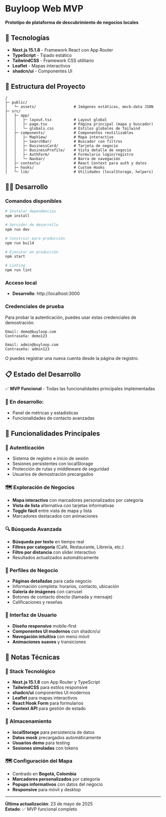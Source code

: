 # Buyloop Web MVP

**Prototipo de plataforma de descubrimiento de negocios locales**

## 🚀 Tecnologías

- **Next.js 15.1.8** - Framework React con App Router
- **TypeScript** - Tipado estático
- **TailwindCSS** - Framework CSS utilitario
- **Leaflet** - Mapas interactivos
- **shadcn/ui** - Componentes UI

## 📁 Estructura del Proyecto

```
/
├─ public/
│   └─ assets/                 # Imágenes estáticas, mock-data JSON
├─ src/
│   ├─ app/
│   │   ├─ layout.tsx          # Layout global
│   │   ├─ page.tsx            # Página principal (mapa y buscador)
│   │   └─ globals.css         # Estilos globales de Tailwind
│   ├─ components/             # Componentes reutilizables
│   │   ├─ MapView/            # Mapa interactivo
│   │   ├─ SearchBar/          # Buscador con filtros
│   │   ├─ BusinessCard/       # Tarjeta de negocio
│   │   ├─ BusinessProfile/    # Vista detalle de negocio
│   │   ├─ AuthForm/           # Formulario login/registro
│   │   └─ Navbar/             # Barra de navegación
│   ├─ contexts/               # React Context para auth y datos
│   ├─ hooks/                  # Custom Hooks
│   └─ lib/                    # Utilidades (localStorage, helpers)
```

## 🏃‍♂️ Desarrollo

### Comandos disponibles

```bash
# Instalar dependencias
npm install

# Servidor de desarrollo
npm run dev

# Construir para producción
npm run build

# Ejecutar en producción
npm start

# Linting
npm run lint
```

### Acceso local

- **Desarrollo**: http://localhost:3000

### Credenciales de prueba

Para probar la autenticación, puedes usar estas credenciales de demostración:

```
Email: demo@buyloop.com
Contraseña: demo123

Email: admin@buyloop.com  
Contraseña: admin123
```

O puedes registrar una nueva cuenta desde la página de registro.

## 📋 Estado del Desarrollo

✅ **MVP Funcional** - Todas las funcionalidades principales implementadas

### 🔄 En desarrollo:
- Panel de métricas y estadísticas
- Funcionalidades de contacto avanzadas

## 🎯 Funcionalidades Principales

### 🔐 Autenticación
- Sistema de registro e inicio de sesión
- Sesiones persistentes con localStorage
- Protección de rutas y middleware de seguridad
- Usuarios de demostración precargados

### 🗺️ Exploración de Negocios
- **Mapa interactivo** con marcadores personalizados por categoría
- **Vista de lista** alternativa con tarjetas informativas
- **Toggle fácil** entre vista de mapa y lista
- Marcadores destacados con animaciones

### 🔍 Búsqueda Avanzada
- **Búsqueda por texto** en tiempo real
- **Filtros por categoría** (Café, Restaurante, Librería, etc.)
- **Filtro por distancia** con slider interactivo
- Resultados actualizados automáticamente

### 📱 Perfiles de Negocio
- **Páginas detalladas** para cada negocio
- Información completa: horarios, contacto, ubicación
- **Galería de imágenes** con carrusel
- Botones de contacto directo (llamada y mensaje)
- Calificaciones y reseñas

### 🎨 Interfaz de Usuario
- **Diseño responsive** mobile-first
- **Componentes UI modernos** con shadcn/ui
- **Navegación intuitiva** con menú móvil
- **Animaciones suaves** y transiciones

## 📝 Notas Técnicas

### 🔧 Stack Tecnológico
- **Next.js 15.1.8** con App Router y TypeScript
- **TailwindCSS** para estilos responsive
- **shadcn/ui** componentes UI modernos
- **Leaflet** para mapas interactivos
- **React Hook Form** para formularios
- **Context API** para gestión de estado

### 💾 Almacenamiento
- **localStorage** para persistencia de datos
- **Datos mock** precargados automáticamente  
- **Usuarios demo** para testing
- **Sesiones simuladas** con tokens

### 🗺️ Configuración del Mapa
- Centrado en **Bogotá, Colombia**
- **Marcadores personalizados** por categoría
- **Popups informativos** con datos del negocio
- **Responsive** para móvil y desktop

---

**Última actualización**: 23 de mayo de 2025  
**Estado**: ✅ MVP funcional completo
